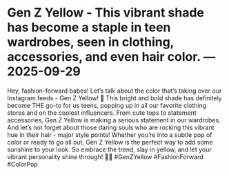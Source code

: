 # Gen Z Yellow - This vibrant shade has become a staple in teen wardrobes, seen in clothing, accessories, and even hair color. — 2025-09-29

Hey, fashion-forward babes! Let’s talk about the color that’s taking over our Instagram feeds - Gen Z Yellow! 🌟 This bright and bold shade has definitely become THE go-to for us teens, popping up in all our favorite clothing stores and on the coolest influencers. From cute tops to statement accessories, Gen Z Yellow is making a serious statement in our wardrobes. And let’s not forget about those daring souls who are rocking this vibrant hue in their hair - major style points! Whether you’re into a subtle pop of color or ready to go all out, Gen Z Yellow is the perfect way to add some sunshine to your look. So embrace the trend, slay in yellow, and let your vibrant personality shine through! 💛✨ #GenZYellow #FashionForward #ColorPop